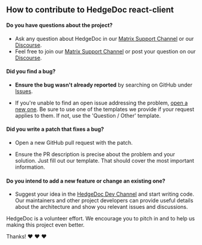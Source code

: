 ## How to contribute to HedgeDoc react-client

#### Do you have questions about the project?

* Ask any question about HedgeDoc in our [Matrix Support Channel][matrix-support] or our [Discourse][discourse].
* Feel free to join our [Matrix Support Channel][matrix-support] or post your question on our [Discourse][discourse].

#### Did you find a bug?

* **Ensure the bug wasn't already reported** by searching on GitHub under [Issues][issues].

* If you're unable to find an open issue addressing the problem, [open a new one][new_issue]. Be sure to use one of the templates we provide if your request applies to them. If not, use the 'Question / Other' template.

#### Did you write a patch that fixes a bug?

* Open a new GitHub pull request with the patch.

* Ensure the PR description is precise about the problem and your solution. Just fill out our template. That should cover the most important information.

#### Do you intend to add a new feature or change an existing one?

* Suggest your idea in the [HedgeDoc Dev Channel][matrix-dev] and start writing code. Our maintainers and other project developers can provide useful details about the architecture and show you relevant issues and discussions.


HedgeDoc is a volunteer effort. We encourage you to pitch in and to help us making this project even better.

Thanks! :heart: :heart: :heart:

[issues]: https://github.com/codimd/react-client/issues
[new_issue]: https://github.com/codimd/react-client/issues/new/choose
[matrix-support]: https://app.element.io/#/room/#hedgedoc:matrix.org
[matrix-dev]: https://app.element.io/#/room/#hedgedoc-dev:matrix.org
[discourse]: https://community.codimd.org/
